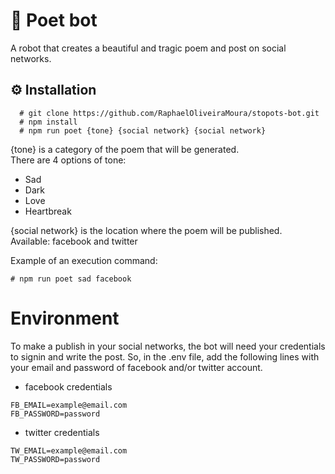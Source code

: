 # 🤖 Poet bot

A robot that creates a beautiful and tragic poem and post on social networks.

## ⚙️ Installation

```
  # git clone https://github.com/RaphaelOliveiraMoura/stopots-bot.git
  # npm install
  # npm run poet {tone} {social network} {social network}
```

{tone} is a category of the poem that will be generated.<br>
There are 4 options of tone:

- Sad
- Dark
- Love
- Heartbreak

{social network} is the location where the poem will be published.<br>
Available: facebook and twitter

Example of an execution command:

```
# npm run poet sad facebook
```

# Environment

To make a publish in your social networks, the bot will need your credentials to signin and write the post. So, in the .env file, add the following lines with your email and password of facebook and/or twitter account.

- facebook credentials

```
FB_EMAIL=example@email.com
FB_PASSWORD=password
```

- twitter credentials

```
TW_EMAIL=example@email.com
TW_PASSWORD=password
```
